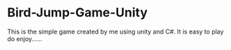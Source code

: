 # Bird-Jump-Game-Unity


This is the simple game created by me using unity and C#. It is easy to play do enjoy......
